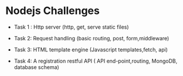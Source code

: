 # **Nodejs Challenges**

+ Task 1 : Http server (http, get, serve static files)

+ Task 2: Request handling (basic routing, post, form,middleware)

+ Task 3: HTML template engine (Javascript templates,fetch, api)

+ Task 4: A registration restful API ( API end-point,routing, MongoDB, database schema)
